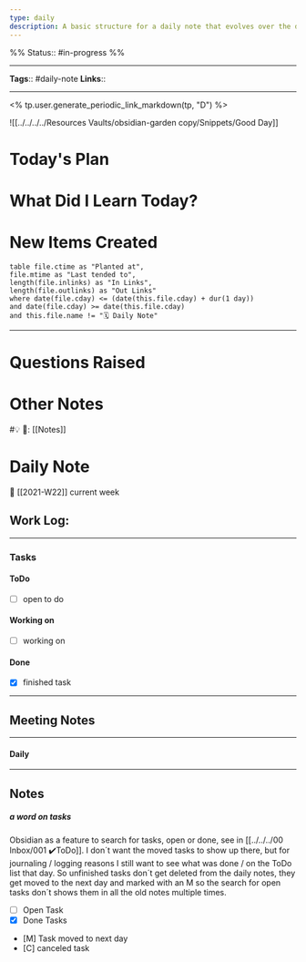```yaml
---
type: daily
description: A basic structure for a daily note that evolves over the day
---
```

%%
Status:: #in-progress
%%

---
**Tags**:: #daily-note
**Links**:: <!-- Add any additional links here -->

---
<% tp.user.generate_periodic_link_markdown(tp, "D") %>

![[../../../../Resources Vaults/obsidian-garden copy/Snippets/Good Day]]

# Today's Plan
<!-- What is the plan for today? Is there anything left over from yesterday? -->

# What Did I Learn Today?
<!-- Put any new ideas or topics to found out today, can any of them be new links? -->

# New Items Created

```dataview
table file.ctime as "Planted at",
file.mtime as "Last tended to",
length(file.inlinks) as "In Links", 
length(file.outlinks) as "Out Links"
where date(file.cday) <= (date(this.file.cday) + dur(1 day))
and date(file.cday) >= date(this.file.cday)
and this.file.name != "🗓 Daily Note"
```
---

<!-- Put links to new items created here -->

# Questions Raised
<!-- Did you have any unanswered questions from today?  Do you have anything you need to follow up? -->

# Other Notes
<!-- Put other notes here, like the weather for the day, any thoughts you had, other quick notes to expand on -->

#💡
🔗:  [[Notes]]

# Daily Note


 📅 [[2021-W22]]  current week
 
## Work Log:
---
### Tasks
#### ToDo 
 - [ ] open to do 
#### Working on 
- [ ]  working on
#### Done 
- [x] finished task
---

## Meeting Notes
---
#### Daily


--- 
## Notes





##### a word on tasks
Obsidian as a feature to search for tasks, open or done, see in  [[../../../00 Inbox/001 ✔️ToDo]].
I don´t want the moved tasks to show up there, but for journaling / logging reasons I still want to see what was done / on the ToDo list that day. So unfinished tasks don´t get deleted from the daily notes, they get moved to the next day and marked with an M so the search for open tasks don´t shows them in all the old notes multiple times.

- [ ] Open Task
- [x]  Done Tasks
- [M]  Task moved to next day
- [C]  canceled task